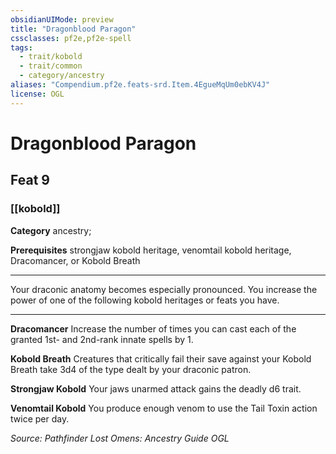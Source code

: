 ```yaml
---
obsidianUIMode: preview
title: "Dragonblood Paragon"
cssclasses: pf2e,pf2e-spell
tags:
  - trait/kobold
  - trait/common
  - category/ancestry
aliases: "Compendium.pf2e.feats-srd.Item.4EgueMqUm0ebKV4J"
license: OGL
---
```

# Dragonblood Paragon
## Feat 9
### [[kobold]]

**Category** ancestry; 



**Prerequisites** strongjaw kobold heritage, venomtail kobold heritage, Dracomancer, or Kobold Breath
* * *
Your draconic anatomy becomes especially pronounced. You increase the power of one of the following kobold heritages or feats you have.

* * *

**Dracomancer** Increase the number of times you can cast each of the granted 1st- and 2nd-rank innate spells by 1.

**Kobold Breath** Creatures that critically fail their save against your Kobold Breath take 3d4 of the type dealt by your draconic patron.

**Strongjaw Kobold** Your jaws unarmed attack gains the deadly d6 trait.

**Venomtail Kobold** You produce enough venom to use the Tail Toxin action twice per day.

*Source: Pathfinder Lost Omens: Ancestry Guide*
*OGL*